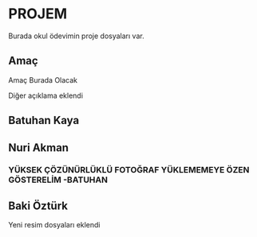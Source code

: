 # PROJEM

Burada okul ödevimin proje dosyaları var.


## Amaç

Amaç Burada Olacak

Diğer açıklama eklendi

## Batuhan Kaya

## Nuri Akman

### YÜKSEK ÇÖZÜNÜRLÜKLÜ FOTOĞRAF YÜKLEMEMEYE ÖZEN GÖSTERELİM -BATUHAN
## Baki Öztürk


Yeni resim dosyaları eklendi